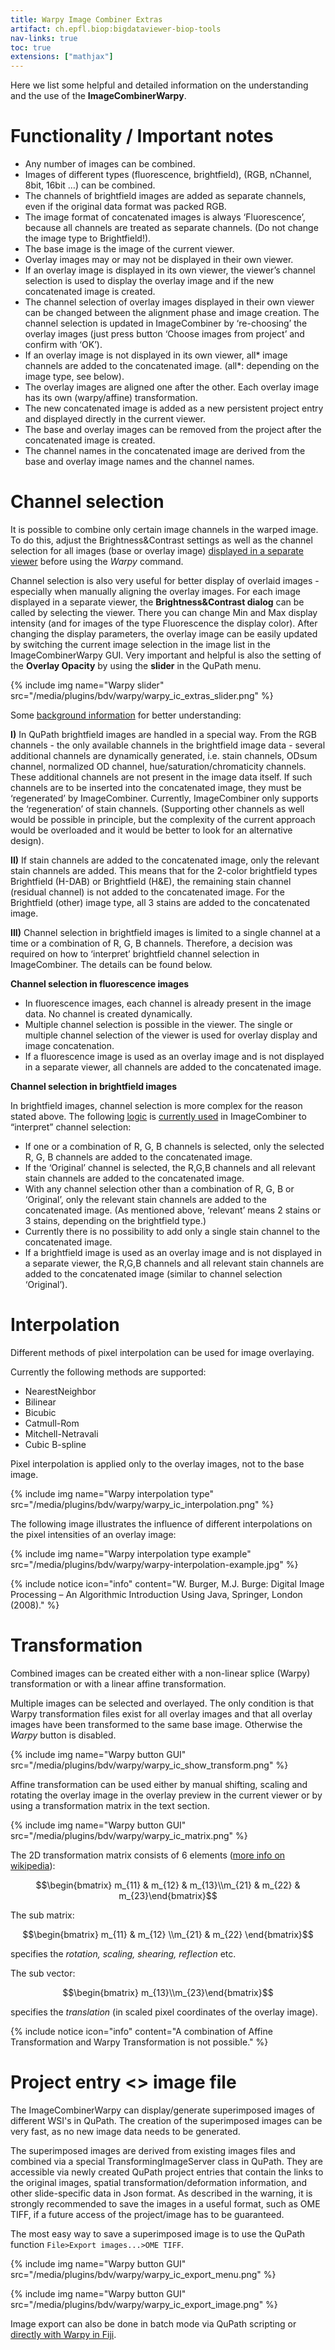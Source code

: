 ```yaml
---
title: Warpy Image Combiner Extras
artifact: ch.epfl.biop:bigdataviewer-biop-tools
nav-links: true
toc: true
extensions: ["mathjax"]
---
```


Here we list some helpful and detailed information on the understanding and the use of the **ImageCombinerWarpy**.
     
# Functionality / Important notes

* Any number of images can be combined.
* Images of different types (fluorescence, brightfield), (RGB, nChannel, 8bit, 16bit …) can be combined.
* The channels of brightfield images are added as separate channels, even if the original data format was packed RGB.
* The image format of concatenated images is always ‘Fluorescence’, because all channels are treated as separate channels. (Do not change the image type to Brightfield!).
* The base image is the image of the current viewer.
* Overlay images may or may not be displayed in their own viewer.
* If an overlay image is displayed in its own viewer, the viewer’s channel selection is used to display the overlay image and if the new concatenated image is created.
* The channel selection of overlay images displayed in their own viewer can be changed between the alignment phase and image creation. The channel selection is updated in ImageCombiner by ‘re-choosing’ the overlay images (just press button ‘Choose images from project’ and confirm with ‘OK’).
* If an overlay image is not displayed in its own viewer, all* image channels are added to the concatenated image. (all*: depending on the image type, see below).
* The overlay images are aligned one after the other. Each overlay image has its own (warpy/affine) transformation.
* The new concatenated image is added as a new persistent project entry and displayed directly in the current viewer.
* The base and overlay images can be removed from the project after the concatenated image is created.
* The channel names in the concatenated image are derived from the base and overlay image names and the channel names.

     
# Channel selection

It is possible to combine only certain image channels in the warped image.
To do this, adjust the Brightness&Contrast settings as well as the channel selection for all images (base or overlay image) <ins>displayed in a separate viewer</ins> before using the *Warpy* command.

Channel selection is also very useful for better display of overlaid images - especially when manually aligning the overlay images.
For each image displayed in a separate viewer, the **Brightness&Contrast dialog** can be called by selecting the viewer. There you can change Min and Max display intensity (and for images of the type Fluorescence the display color).
After changing the display parameters, the overlay image can be easily updated by switching the current image selection in the image list in the ImageCombinerWarpy GUI.
Very important and helpful is also the setting of the **Overlay Opacity** by using the **slider** in the QuPath menu.

{% include img name="Warpy slider" src="/media/plugins/bdv/warpy/warpy_ic_extras_slider.png" %}

Some <ins>background information</ins> for better understanding:

**I)** In QuPath brightfield images are handled in a special way. From the RGB channels - the only available channels in the brightfield image data - several additional channels are dynamically generated, i.e. stain channels, ODsum channel, normalized OD channel, hue/saturation/chromaticity channels. These additional channels are not present in the image data itself.
If such channels are to be inserted into the concatenated image, they must be ‘regenerated’ by ImageCombiner.
Currently, ImageCombiner only supports the ‘regeneration’ of stain channels.
(Supporting other channels as well would be possible in principle, but the complexity of the current approach would be overloaded and it would be better to look for an alternative design).

**II)** If stain channels are added to the concatenated image, only the relevant stain channels are added.
This means that for the 2-color brightfield types Brightfield (H-DAB) or Brightfield (H&E), the remaining stain channel (residual channel)  is not added to the concatenated image.
For the Brightfield (other) image type, all 3 stains are added to the concatenated image.

**III)** Channel selection in brightfield images is limited to a single channel at a time or a combination of R, G, B channels. Therefore, a decision was required on how to ‘interpret’ brightfield channel selection in ImageCombiner.
The details can be found below.

**Channel selection in fluorescence images**

* In fluorescence images, each channel is already present in the image data. No channel is created dynamically. 
* Multiple channel selection is possible in the viewer. The single or multiple channel selection of the viewer is used for overlay display and image concatenation.
* If a fluorescence image is used as an overlay image and is not displayed in a separate viewer, all channels are added to the concatenated image.

**Channel selection in brightfield images**

In brightfield images, channel selection is more complex for the reason stated above.
The following <ins>logic</ins> is <ins>currently used</ins> in ImageCombiner to “interpret” channel selection:
* If one or a combination of R, G, B channels is selected, only the selected R, G, B channels are added to the concatenated image.
* If the ‘Original’ channel is selected, the R,G,B channels and all relevant stain channels are added to the concatenated image.
* With any channel selection other than a combination of R, G, B or ‘Original’, only the relevant stain channels are added to the concatenated image. (As mentioned above, ‘relevant’ means 2 stains or 3 stains, depending on the brightfield type.)
* Currently there is no possibility to add only a single stain channel to the concatenated image.
* If a brightfield image is used as an overlay image and is not displayed in a separate viewer, the R,G,B channels and all relevant stain channels are added to the concatenated image (similar to channel selection ‘Original’).

     
# Interpolation

Different methods of pixel interpolation can be used for image overlaying.

Currently the following methods are supported:
* NearestNeighbor
* Bilinear
* Bicubic
* Catmull-Rom
* Mitchell-Netravali
* Cubic B-spline

Pixel interpolation is applied only to the overlay images, not to the base image.

{% include img name="Warpy interpolation type" src="/media/plugins/bdv/warpy/warpy_ic_interpolation.png" %}

The following image illustrates the influence of different interpolations on the pixel intensities of an overlay image:

{% include img name="Warpy interpolation type example" src="/media/plugins/bdv/warpy/warpy-interpolation-example.jpg" %}

{% include notice icon="info"
  content="W. Burger, M.J. Burge: Digital Image Processing – An Algorithmic Introduction Using Java, Springer, London (2008)." %}

     
# Transformation

Combined images can be created either with a non-linear splice (Warpy) transformation or with a linear affine transformation.

Multiple images can be selected and overlayed.
The only condition is that Warpy transformation files exist for all overlay images and that all overlay images have been transformed to the same base image. Otherwise the *Warpy* button is disabled.

{% include img name="Warpy button GUI" src="/media/plugins/bdv/warpy/warpy_ic_show_transform.png" %}

Affine transformation can be used either by 
manual shifting, scaling and rotating the overlay image in the overlay preview in the current viewer or by using a transformation matrix in the text section.

{% include img name="Warpy button GUI" src="/media/plugins/bdv/warpy/warpy_ic_matrix.png" %}

The 2D transformation matrix consists of 6 elements ([more info on wikipedia](https://en.wikipedia.org/wiki/Transformation_matrix#Affine_transformations)):

$$\begin{bmatrix} m_{11} & m_{12} & m_{13}\\m_{21} & m_{22} & m_{23}\end{bmatrix}$$

The sub matrix:

$$\begin{bmatrix} m_{11} & m_{12} \\m_{21} & m_{22} \end{bmatrix}$$

specifies the *rotation, scaling, shearing, reflection* etc.

The sub vector:

$$\begin{bmatrix} m_{13}\\m_{23}\end{bmatrix}$$

specifies the *translation* (in scaled pixel coordinates of the overlay image).

{% include notice icon="info"
  content="A combination of Affine Transformation and Warpy Transformation is not possible." %}

# Project entry <> image file

The ImageCombinerWarpy can display/generate superimposed images of different WSI's in QuPath. The creation of the superimposed images can be very fast, as no new image data needs to be generated.

The superimposed images are derived from existing images files and combined via a special TransformingImageServer class in QuPath. They are accessible via newly created QuPath project entries that contain the links to the original images, spatial transformation/deformation information, and other slide-specific data in Json format. As described in the warning, it is strongly recommended to save the images in a useful format, such as OME TIFF, if a future access of the project/image has to be guaranteed.

The most easy way to save a superimposed image is to use the QuPath function `File>Export images...>OME TIFF`.

{% include img name="Warpy button GUI" src="/media/plugins/bdv/warpy/warpy_ic_export_menu.png" %}

{% include img name="Warpy button GUI" src="/media/plugins/bdv/warpy/warpy_ic_export_image.png" %}


Image export can also be done in batch mode via QuPath scripting or [directly with Warpy in Fiji](https://forum.image.sc/t/limits-to-pixel-count-in-the-original-images-for-warpy-transformation-method/69909/14).


     